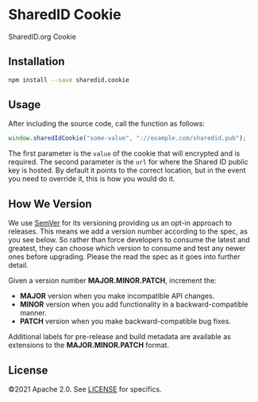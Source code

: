 # SharedID Cookie

SharedID.org Cookie

## Installation

```bash
npm install --save sharedid.cookie
```

## Usage

After including the source code, call the function as follows:

```javascript
window.sharedIdCookie("some-value", "://example.com/sharedid.pub");
```

The first parameter is the `value` of the cookie that will encrypted and is required.  The second parameter is the `url` for where the Shared ID public key is hosted.  By default it points to the correct location, but in the event you need to override it, this is how you would do it.

## How We Version

We use [SemVer](https://semver.org/) for its versioning providing us an opt-in approach to releases. This means we add a version number according to the spec, as you see below. So rather than force developers to consume the latest and greatest, they can choose which version to consume and test any newer ones before upgrading. Please the read the spec as it goes into further detail.

Given a version number **MAJOR.MINOR.PATCH**, increment the:

-   **MAJOR** version when you make incompatible API changes.
-   **MINOR** version when you add functionality in a backward-compatible manner.
-   **PATCH** version when you make backward-compatible bug fixes.

Additional labels for pre-release and build metadata are available as extensions to the **MAJOR.MINOR.PATCH** format.

## License

©2021 Apache 2.0. See [LICENSE](./LICENSE) for specifics.
